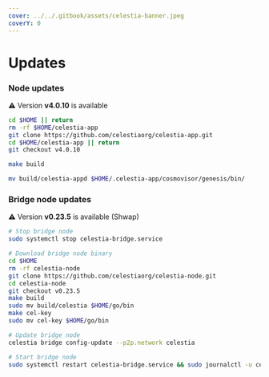 ```yaml
---
cover: ../../.gitbook/assets/celestia-banner.jpeg
coverY: 0
---
```


# Updates

### Node updates
⚠️ Version **v4.0.10** is available

```bash
cd $HOME || return
rm -rf $HOME/celestia-app
git clone https://github.com/celestiaorg/celestia-app.git
cd $HOME/celestia-app || return
git checkout v4.0.10

make build

mv build/celestia-appd $HOME/.celestia-app/cosmovisor/genesis/bin/
```

### Bridge node updates

⚠️ Version **v0.23.5** is available (Shwap)

```bash
# Stop bridge node
sudo systemctl stop celestia-bridge.service

# Download bridge node binary
cd $HOME 
rm -rf celestia-node 
git clone https://github.com/celestiaorg/celestia-node.git 
cd celestia-node
git checkout v0.23.5
make build
sudo mv build/celestia $HOME/go/bin
make cel-key
sudo mv cel-key $HOME/go/bin

# Update bridge node
celestia bridge config-update --p2p.network celestia

# Start bridge node
sudo systemctl restart celestia-bridge.service && sudo journalctl -u celestia-bridge.service -f -o cat
```